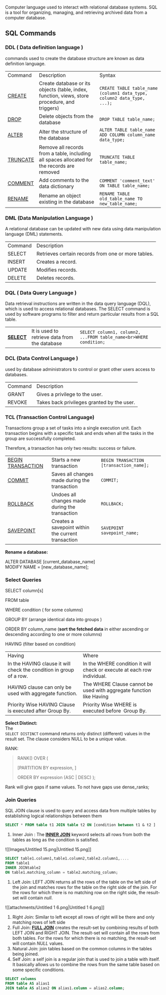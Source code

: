 
Computer language used to interact with relational database systems. SQL is a tool for organizing, managing, and retrieving archived data from a computer database.
## SQL Commands

### DDL ( Data definition language )

commands used to create the database structure are known as data definition language.

|   |   |   |
|---|---|---|
|Command|Description|Syntax|
|[CREATE](https://www.geeksforgeeks.org/sql-create)|Create database or its objects (table, index, function, views, store procedure, and triggers)|`CREATE TABLE table_name (column1 data_type, column2 data_type, ...);`|
|[DROP](https://www.geeksforgeeks.org/sql-drop-truncate)|Delete objects from the database|`DROP TABLE table_name;`|
|[ALTER](https://www.geeksforgeeks.org/sql-alter-add-drop-modify)|Alter the structure of the database|`ALTER TABLE table_name ADD COLUMN column_name data_type;`|
|[TRUNCATE](https://www.geeksforgeeks.org/sql-drop-truncate)|Remove all records from a table, including all spaces allocated for the records are removed|`TRUNCATE TABLE table_name;`|
|[COMMENT](https://www.geeksforgeeks.org/sql-comments)|Add comments to the data dictionary|`COMMENT 'comment_text' ON TABLE table_name;`|
|[RENAME](https://www.geeksforgeeks.org/sql-alter-rename)|Rename an object existing in the database|`RENAME TABLE old_table_name TO new_table_name;`|

### DML (Data Manipulation Language )

A relational database can be updated with new data using data manipulation language (DML) statements.

|   |   |
|---|---|
|Command|Description|
|SELECT|Retrieves certain records from one or more tables.|
|INSERT|Creates a record.|
|UPDATE|Modifies records.|
|DELETE|Deletes records.|

### **DQL ( Data Query Language )**

Data retrieval instructions are written in the data query language (DQL), which is used to access relational databases. The SELECT command is used by software programs to filter and return particular results from a SQL table.

|   |   |   |
|---|---|---|
|**[SELECT](https://www.geeksforgeeks.org/sql-select-clause)**|It is used to retrieve data from the database|`SELECT column1, column2, ...FROM table_name<br>WHERE condition;`|

### DCL (Data Control Language )

used by database administrators to control or grant other users access to databases.

|   |   |
|---|---|
|Command|Description|
|GRANT|Gives a privilege to the user.|
|REVOKE|Takes back privileges granted by the user.|

### **TCL (Transaction Control Language)**

Transactions group a set of tasks into a single execution unit. Each transaction begins with a specific task and ends when all the tasks in the group are successfully completed.

Therefore, a transaction has only two results: success or failure.

|   |   |   |
|---|---|---|
|[BEGIN TRANSACTION](https://www.geeksforgeeks.org/sql-transactions/#:~:text=)|Starts a new transaction|`BEGIN TRANSACTION [transaction_name];`|
|[COMMIT](https://www.geeksforgeeks.org/sql-transactions/#:~:text=)|Saves all changes made during the transaction|`COMMIT;`|
|[ROLLBACK](https://www.geeksforgeeks.org/sql-transactions/#:~:text=)|Undoes all changes made during the transaction|`ROLLBACK;`|
|[SAVEPOINT](https://www.geeksforgeeks.org/sql-transactions/#:~:text=)|Creates a savepoint within the current transaction|`SAVEPOINT savepoint_name;`|

  

**Rename a database:**

ALTER DATABASE [current_database_name]  
MODIFY NAME = [new_database_name];  

  

### Select Queries

SELECT column[s]

FROM table

WHERE condition ( for some columns)

GROUP BY (arrange identical data into groups )

ORDER BY column_name (**sort the fetched data** in either ascending or descending according to one or more columns)

HAVING (filter based on condition)

  

|   |   |
|---|---|
|Having|Where|
|In the HAVING clause it will check the condition in group of a row.|In the WHERE condition it will check or execute at each row individual.|
|HAVING clause can only be used with aggregate function.|The WHERE Clause cannot be used with aggregate function like Having|
|Priority Wise HAVING Clause is executed after Group By.|Priority Wise WHERE is executed before  Group By.|

**Select Distinct:**  
The  
`SELECT DISTINCT` command returns only distinct (different) values in the result set. The clause considers NULL to be a unique value.

  

RANK:

> RANK() OVER (
> 
> [PARTITION BY expression, ]
> 
> ORDER BY expression (ASC | DESC) );

Rank will give gaps if same values. To not have gaps use dense_ranks;

### Join Queries

SQL JOIN clause is used to query and access data from multiple tables by establishing logical relationships between them

  

```SQL
SELECT * FROM table t1 JOIN table t2 ON [condition between t1 & t2 ]
```

  

1. Inner Join : The **[INNER JOIN](https://www.geeksforgeeks.org/sql-inner-join)** keyword selects all rows from both the tables as long as the condition is satisfied.

![[Images/Untitled 15.png|Untitled 15.png]]

```SQL
SELECT table1.column1,table1.column2,table2.column1,....
FROM table1
INNER JOINtable2
ON table1.matching_column = table2.matching_column;
```

1. Left Join: LEFT JOIN returns all the rows of the table on the left side of the join and matches rows for the table on the right side of the join. For the rows for which there is no matching row on the right side, the result-set will contain _null_.

![[attachments/Untitled 1 6.png|Untitled 1 6.png]]

1. Right Join: Similar to left except all rows of right will be there and only matching rows of left side
2. Full Join: **[FULL JOIN](https://www.geeksforgeeks.org/sql-full-join)** creates the result-set by combining results of both LEFT JOIN and RIGHT JOIN. The result-set will contain all the rows from both tables. For the rows for which there is no matching, the result-set will contain _NULL_ values.
3. Natural Join: join tables based on the common columns in the tables being joined.
4. Self Join: a self join is a regular join that is used to join a table with itself. It basically allows us to combine the rows from the same table based on some specific conditions.

```sql
SELECT columns
FROM table AS alias1
JOIN table AS alias2 ON alias1.column = alias2.column;
```

